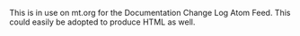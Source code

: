 This is in use on mt.org for the Documentation Change Log Atom Feed. This could easily be adopted to produce HTML as well.
